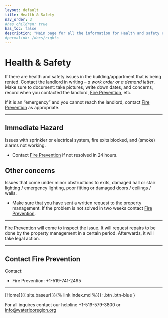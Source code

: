 ```yaml
---
layout: default
title: Health & Safety
nav_order: 3
#has_children: true
has_toc: false
description: "Main page for all the information for Health and safety rights that tenants have"
#permalink: /docs/rights
---
```


# Health & Safety

If there are health and safety issues in the building/appartment that is being rented. Contact the landlord in writing – _a work order or a demand letter_. Make sure to document: take pictures, write down dates, and concerns, record when you contacted the landlord, [Fire Prevention](./fireprevention.md), etc.

If it is an “emergency” and you cannot reach the landlord, contact [Fire Prevention](./fireprevention.md) as appropriate.

---

## Immediate Hazard

Issues with sprinkler or electrical system, fire exits blocked, and (smoke) alarms not working.
- Contact [Fire Prevention](./fireprevention.md) if not resolved in 24 hours.

## Other concerns

Issues that come under minor obstructions to exits, damaged hall or stair lighting / emergency lighting, poor fitting or damaged doors / ceilings / walls.
-  Make sure that you have sent a written request to the property management. If the problem is not solved in two weeks contact [Fire Prevention](./fireprevention.md).

---

[Fire Prevention](./fireprevention.md) will come to inspect the issue. It will request repairs to be done by the property management in a certain period. Afterwards, it will take legal action.

---

## Contact Fire Prevention

Contact:
- Fire Prevention: +1-519-741-2495

---

[Home]({{ site.baseurl }}{% link index.md %}){: .btn .btn-blue }

For all inquires contact our helpline +1-519-579-3800 or [info@waterlooregion.org](mailto:info@waterlooregion.org)
